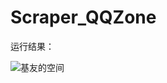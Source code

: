# Scraper_QQZone

运行结果：

![基友的空间](https://github.com/zhuangyz1998/QQSpider/blob/master/%E8%BF%90%E8%A1%8C%E6%88%AA%E5%9B%BE.png)
